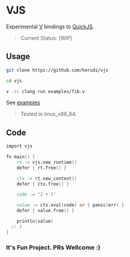 # VJS

Experimental [V](https://vlang.io/) bindings to [QuickJS](https://bellard.org/quickjs/).

> Current Status: [WIP]

## Usage
```bash
git clone https://github.com/herudi/vjs

cd vjs

v -cc clang run examples/fib.v
```
See [examples](https://github.com/herudi/vjs/tree/master/examples)

> Tested in linux_x86_64.

## Code
```v
import vjs

fn main() {
	rt := vjs.new_runtime()
	defer { rt.free() }

	ctx := rt.new_context()
	defer { ctx.free() }

	code := '2 + 1'

	value := ctx.eval(code) or { panic(err) }
	defer { value.free() }

	println(value)
  // 3
}
```

### It's Fun Project. PRs Wellcome :)